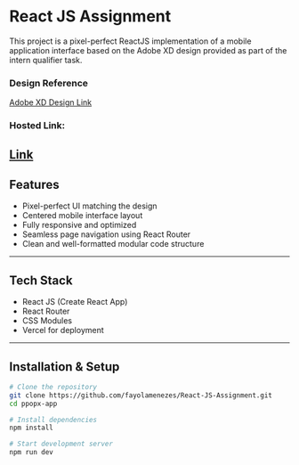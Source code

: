 # React JS Assignment

This project is a pixel-perfect ReactJS implementation of a mobile application interface based on the Adobe XD design provided as part of the intern qualifier task.

### Design Reference
[Adobe XD Design Link](https://xd.adobe.com/view/b68eea25-003d-4a5d-8fdd-d463eeb20b32-e3dd)

### Hosted Link: 
[Link](https://react-js-assignment-swart.vercel.app/)
---

## Features

- Pixel-perfect UI matching the design
- Centered mobile interface layout
- Fully responsive and optimized
- Seamless page navigation using React Router
- Clean and well-formatted modular code structure

---

## Tech Stack

- React JS (Create React App)
- React Router
- CSS Modules
- Vercel for deployment

---

## Installation & Setup

```bash
# Clone the repository
git clone https://github.com/fayolamenezes/React-JS-Assignment.git
cd ppopx-app

# Install dependencies
npm install

# Start development server
npm run dev
